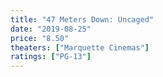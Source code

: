 ```yaml
---
title: "47 Meters Down: Uncaged"
date: "2019-08-25"
price: "8.50"
theaters: ["Marquette Cinemas"]
ratings: ["PG-13"]
---
```

